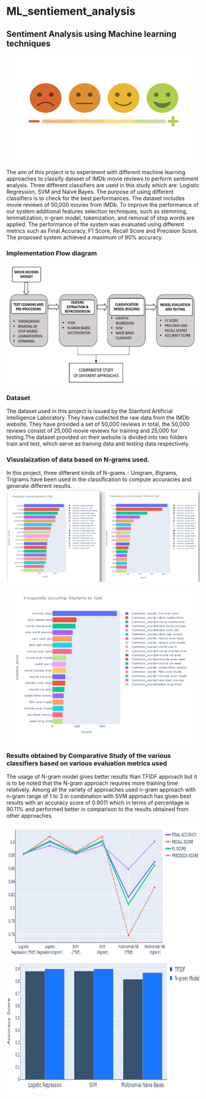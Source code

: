 # ML_sentiement_analysis
##  Sentiment Analysis using Machine learning techniques
[<p align="center"><img src="Customer-Emotion.jpg" width="450" height="280" /></p>](Customer-Emotion.jpg)
The aim of this project is to experiment with 
different machine learning approaches to classify dataset of 
IMDb movie reviews to perform sentiment analysis. Three 
different classifiers are used in this study which are: Logistic 
Regression, SVM and Naïve Bayes. The purpose of using 
different classifiers is to check for the best performances. The 
dataset includes movie reviews of 50,000 movies from IMDb. To 
improve the performance of our system additional features 
selection techniques, such as stemming, lemmatization, n-gram 
model, tokenization, and removal of stop words are applied. The 
performance of the system was evaluated using different metrics 
such as Final Accuracy, F1 Score, Recall Score and Precision 
Score. The proposed system achieved a maximum of 90% 
accuracy.
### Implementation Flow diagram
![Flow Diagram](flow.png)
### Dataset
The dataset used in this project is issued by the Stanford 
Artificial Intelligence Laboratory. They have collected the 
raw data from the IMDb website. They have provided a set of 
50,000 reviews in total, the 50,000 reviews consist of 25,000 
movie reviews for training and 25,000 for testing.The 
dataset provided on their website is divided into two folders 
train and test, which serve as training data and testing data 
respectively.
### Visuslaization of data based on N-grams used.
In this project, three different kinds of N-grams - Unigram, Bigrams, Trigrams have been 
used in the classification to compute accuracies and generate 
different results.
![alt-text-1](bi_unigrams.png "Unigrams bigrams")
[<p align="center"><img width="460" height="400" src="Trigrams.png"/></p>](Trigrams.png)
### Results obtained by Comparative Study of the various classifiers based on various evaluation metrics used
The usage of N-gram model gives better results than TFIDF approach but it is to be noted 
that the N-gram approach requires more training time relatively.
Among all the variety of approaches used n-gram 
approach with n-gram range of 1 to 3 in combination with 
SVM approach has given best results with an accuracy score 
of 0.9011 which in terms of percentage is 90.11% and 
performed better in comparison to the results obtained from 
other approaches.
<p align="center">
  <img  width="610" height="350" src="result1.png">
  <img width="610" height="350" src="result2.png">
</p>



